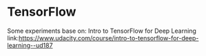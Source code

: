 # TensorFlow

Some experiments base on: 
Intro to TensorFlow for Deep Learning
link:https://www.udacity.com/course/intro-to-tensorflow-for-deep-learning--ud187
